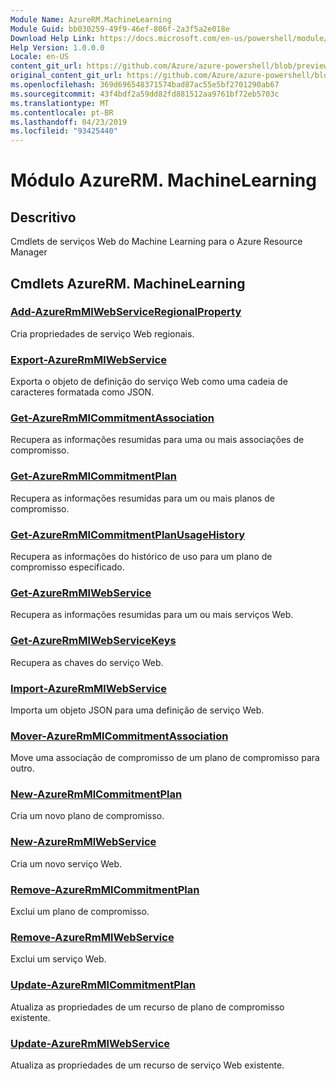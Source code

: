 ```yaml
---
Module Name: AzureRM.MachineLearning
Module Guid: bb030259-49f9-46ef-806f-2a3f5a2e018e
Download Help Link: https://docs.microsoft.com/en-us/powershell/module/azurerm.machinelearning
Help Version: 1.0.0.0
Locale: en-US
content_git_url: https://github.com/Azure/azure-powershell/blob/preview/src/ResourceManager/MachineLearning/Commands.MachineLearning/help/AzureRM.MachineLearning.md
original_content_git_url: https://github.com/Azure/azure-powershell/blob/preview/src/ResourceManager/MachineLearning/Commands.MachineLearning/help/AzureRM.MachineLearning.md
ms.openlocfilehash: 369d696548371574bad87ac55e5bf2701290ab67
ms.sourcegitcommit: 43f4bdf2a59dd82fd881512aa9761bf72eb5703c
ms.translationtype: MT
ms.contentlocale: pt-BR
ms.lasthandoff: 04/23/2019
ms.locfileid: "93425440"
---
```

# Módulo AzureRM. MachineLearning
## Descritivo
Cmdlets de serviços Web do Machine Learning para o Azure Resource Manager

## Cmdlets AzureRM. MachineLearning
### [Add-AzureRmMlWebServiceRegionalProperty](Add-AzureRmMlWebServiceRegionalProperty.md)
Cria propriedades de serviço Web regionais.

### [Export-AzureRmMlWebService](Export-AzureRmMlWebService.md)
Exporta o objeto de definição do serviço Web como uma cadeia de caracteres formatada como JSON.

### [Get-AzureRmMlCommitmentAssociation](Get-AzureRmMlCommitmentAssociation.md)
Recupera as informações resumidas para uma ou mais associações de compromisso.

### [Get-AzureRmMlCommitmentPlan](Get-AzureRmMlCommitmentPlan.md)
Recupera as informações resumidas para um ou mais planos de compromisso.

### [Get-AzureRmMlCommitmentPlanUsageHistory](Get-AzureRmMlCommitmentPlanUsageHistory.md)
Recupera as informações do histórico de uso para um plano de compromisso especificado.

### [Get-AzureRmMlWebService](Get-AzureRmMlWebService.md)
Recupera as informações resumidas para um ou mais serviços Web.

### [Get-AzureRmMlWebServiceKeys](Get-AzureRmMlWebServiceKeys.md)
Recupera as chaves do serviço Web.

### [Import-AzureRmMlWebService](Import-AzureRmMlWebService.md)
Importa um objeto JSON para uma definição de serviço Web.

### [Mover-AzureRmMlCommitmentAssociation](Move-AzureRmMlCommitmentAssociation.md)
Move uma associação de compromisso de um plano de compromisso para outro.

### [New-AzureRmMlCommitmentPlan](New-AzureRmMlCommitmentPlan.md)
Cria um novo plano de compromisso.

### [New-AzureRmMlWebService](New-AzureRmMlWebService.md)
Cria um novo serviço Web.

### [Remove-AzureRmMlCommitmentPlan](Remove-AzureRmMlCommitmentPlan.md)
Exclui um plano de compromisso.

### [Remove-AzureRmMlWebService](Remove-AzureRmMlWebService.md)
Exclui um serviço Web.

### [Update-AzureRmMlCommitmentPlan](Update-AzureRmMlCommitmentPlan.md)
Atualiza as propriedades de um recurso de plano de compromisso existente.

### [Update-AzureRmMlWebService](Update-AzureRmMlWebService.md)
Atualiza as propriedades de um recurso de serviço Web existente.

